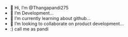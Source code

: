 - 👋 Hi, I’m @Thangapandi275
- 👀 I’m Development...
- 🌱 I’m currently learning about github...
- 💞️ I’m looking to collaborate on product development...
- :) call me as pandi

<!---
Thangapandi275/Thangapandi275 is a ✨ special ✨ repository because its `README.md` (this file) appears on your GitHub profile.
You can click the Preview link to take a look at your changes.
--->
